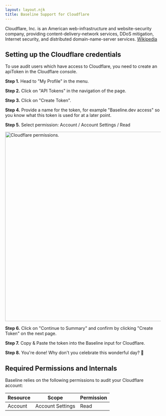 ```yaml
---
layout: layout.njk
title: Baseline Support for Cloudflare
---
```


Cloudflare, Inc. is an American web-infrastructure and website-security company, providing content-delivery-network services, DDoS mitigation, Internet security, and distributed domain-name-server services. [Wikipedia](https://en.wikipedia.org/wiki/Cloudflare)

## Setting up the Cloudflare credentials

To use audit users which have access to Cloudflare, you need to create an apiToken in the Cloudflare console.

**Step 1.** Head to "My Profile" in the menu.

**Step 2.** Click on "API Tokens" in the navigation of the page.

**Step 3.** Click on "Create Token".

**Step 4.** Provide a name for the token, for example "Baseline.dev access" so you know what this token is used for at a later point.

**Step 5.** Select permission: Account / Account Settings / Read

   <img src="/assets/docs/services/cloudflare/cloudflare-permissions-form.jpg" width="612" alt="Cloudflare permissions.">

**Step 6.** Click on "Continue to Summary" and confirm by clicking "Create Token" on the next page.

**Step 7.** Copy & Paste the token into the Baseline input for Cloudflare. 

**Step 8.** You're done! Why don't you celebrate this wonderful day? 🎉

## Required Permissions and Internals

Baseline relies on the following permissions to audit your Cloudflare account:

| Resource | Scope            | Permission |
|----------|------------------|------------|
| Account  | Account Settings | Read       |

